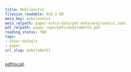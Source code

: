 ```yaml
---
title: Mobilenetv1
filesize_readable: 919.2 KB
meta_key: mobilenetv1
meta_relpath: paper-extra-data/pdf-meta/mobilenetv1.yaml
pdf_relpath: paper-repo/pdfs/mobileNetV1.pdf
reading_status: TBD
tags:
- other-default
- paper
url_slug: mobileNetV1
---
```


[pdf(local)](../../paper-repo/pdfs/mobileNetV1.pdf)
